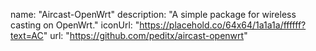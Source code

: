 name: "Aircast-OpenWrt"
description: "A simple package for wireless casting on OpenWrt."
iconUrl: "https://placehold.co/64x64/1a1a1a/ffffff?text=AC"
url: "https://github.com/peditx/aircast-openwrt"

